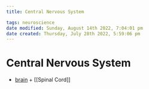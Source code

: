 ```yaml
---
title: Central Nervous System

tags: neuroscience
date modified: Sunday, August 14th 2022, 7:04:01 pm
date created: Thursday, July 28th 2022, 5:59:06 pm
---
```


# Central Nervous System
- [brain](brain.md) + [[Spinal Cord]]

